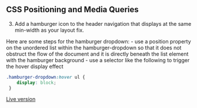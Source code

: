 ## CSS Positioning and Media Queries


<!-- 1. Download the [skeleton][skeleton]. -->
<!-- 2. Find where your main content/sidebar layout breaks and fix it with a single media query in your grid file. *Hint:* Use an attribute selector -->
3. Add a hamburger icon to the header navigation that displays at the same min-width as your layout fix.

Here are some steps for the hamburger dropdown:
    <!-- - duplicate the html for your unordered list of anchor links -->
    <!-- - wrap this in a list element and wrap that list element in another ul
    - name the outer ul with a class like "hamburger-dropdown" -->
    <!-- - select the containing list element and give it a background using this [hamburger](../../assets/images/hamburger.png) file. -->
    <!-- - set the width/height and background-size to 50px/50px -->
    <!-- - set the initial display of the hamburger-dropdown to none -->
    - use a position property on the unordered list within the hamburger-dropdown so that it does not obstruct the flow of the document and it is directly beneath the list element with the hamburger background
    - use a selector like the following to trigger the hover display effect

```css
.hamburger-dropdown:hover ul {
    display: block;
 }
```

[Live version](http://appacademy.github.io/curriculum/positioning_media_queries.html)

[skeleton]: ./skeleton.zip

